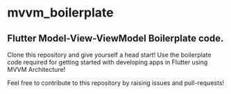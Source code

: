 # mvvm_boilerplate

## Flutter Model-View-ViewModel Boilerplate code.

Clone this repository and give yourself a head start! Use the boilerplate code required for getting started with developing apps in Flutter using MVVM Architecture!

Feel free to contribute to this repository by raising issues and pull-requests!
